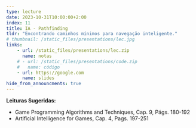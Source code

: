 ```yaml
---
type: lecture
date: 2023-10-31T10:00:00+2:00
index: 11
title: IA - Pathfinding
tldr: "Encontrando caminhos mínimos para navegação inteligente."
# thumbnail: /static_files/presentations/lec.jpg
links: 
    - url: /static_files/presentations/lec.zip
      name: notas
    # - url: /static_files/presentations/code.zip
    #   name: código
    - url: https://google.com
      name: slides
hide_from_announcments: true
---
```

**Leituras Sugeridas:**
- Game Programming Algorithms and Techniques, Cap. 9, Págs. 180-192
- Artificial Intelligence for Games, Cap. 4, Pags. 197-251

